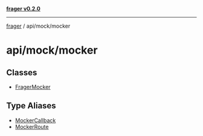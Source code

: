 [**frager v0.2.0**](../../../README.md)

***

[frager](../../../modules.md) / api/mock/mocker

# api/mock/mocker

## Classes

- [FragerMocker](classes/FragerMocker.md)

## Type Aliases

- [MockerCallback](type-aliases/MockerCallback.md)
- [MockerRoute](type-aliases/MockerRoute.md)
